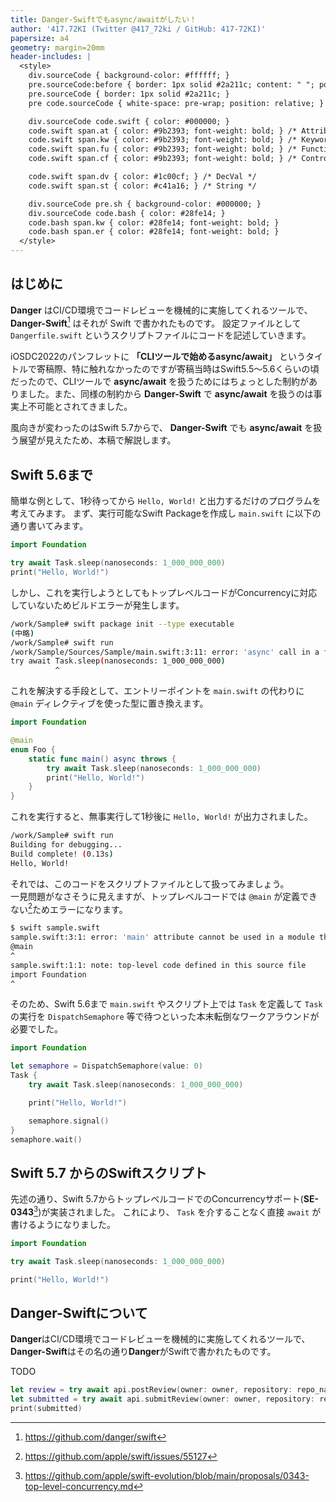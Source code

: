 ```yaml
---
title: Danger-Swiftでもasync/awaitがしたい！
author: '417.72KI (Twitter @417_72ki / GitHub: 417-72KI)'
papersize: a4
geometry: margin=20mm
header-includes: |
  <style>
    div.sourceCode { background-color: #ffffff; }
    pre.sourceCode:before { border: 1px solid #2a211c; content: " "; position: absolute; z-index: -1; }
    pre.sourceCode { border: 1px solid #2a211c; }
    pre code.sourceCode { white-space: pre-wrap; position: relative; }

    div.sourceCode code.swift { color: #000000; }
    code.swift span.at { color: #9b2393; font-weight: bold; } /* Attribute */
    code.swift span.kw { color: #9b2393; font-weight: bold; } /* Keyword */
    code.swift span.fu { color: #9b2393; font-weight: bold; } /* Function */
    code.swift span.cf { color: #9b2393; font-weight: bold; } /* ControlFlow */

    code.swift span.dv { color: #1c00cf; } /* DecVal */
    code.swift span.st { color: #c41a16; } /* String */

    div.sourceCode pre.sh { background-color: #000000; }
    div.sourceCode code.bash { color: #28fe14; }
    code.bash span.kw { color: #28fe14; font-weight: bold; }
    code.bash span.er { color: #28fe14; font-weight: bold; }
  </style>
---
```


## はじめに
**Danger** はCI/CD環境でコードレビューを機械的に実施してくれるツールで、 **Danger-Swift**[^1] はそれが Swift で書かれたものです。
設定ファイルとして `Dangerfile.swift` というスクリプトファイルにコードを記述していきます。

[^1]: https://github.com/danger/swift

iOSDC2022のパンフレットに **「CLIツールで始めるasync/await」** というタイトルで寄稿際、特に触れなかったのですが寄稿当時はSwift5.5〜5.6くらいの頃だったので、CLIツールで **async/await** を扱うためにはちょっとした制約がありました。また、同様の制約から **Danger-Swift** で **async/await** を扱うのは事実上不可能とされてきました。

風向きが変わったのはSwift 5.7からで、 **Danger-Swift** でも **async/await** を扱う展望が見えたため、本稿で解説します。

## Swift 5.6まで

簡単な例として、1秒待ってから `Hello, World!` と出力するだけのプログラムを考えてみます。
まず、実行可能なSwift Packageを作成し `main.swift` に以下の通り書いてみます。

```swift
import Foundation

try await Task.sleep(nanoseconds: 1_000_000_000)
print("Hello, World!")
```

しかし、これを実行しようとしてもトップレベルコードがConcurrencyに対応していないためビルドエラーが発生します。

```sh
/work/Sample# swift package init --type executable
(中略)
/work/Sample# swift run
/work/Sample/Sources/Sample/main.swift:3:11: error: 'async' call in a function that does not support concurrency
try await Task.sleep(nanoseconds: 1_000_000_000)
          ^
```

これを解決する手段として、エントリーポイントを `main.swift` の代わりに `@main` ディレクティブを使った型に置き換えます。

```swift
import Foundation

@main
enum Foo {
    static func main() async throws {
        try await Task.sleep(nanoseconds: 1_000_000_000)
        print("Hello, World!")
    }
}
```

これを実行すると、無事実行して1秒後に `Hello, World!` が出力されました。

```sh
/work/Sample# swift run
Building for debugging...
Build complete! (0.13s)
Hello, World!
```

それでは、このコードをスクリプトファイルとして扱ってみましょう。  
一見問題がなさそうに見えますが、トップレベルコードでは `@main` が定義できない[^2]ためエラーになります。

[^2]: https://github.com/apple/swift/issues/55127

```sh
$ swift sample.swift 
sample.swift:3:1: error: 'main' attribute cannot be used in a module that contains top-level code
@main
^
sample.swift:1:1: note: top-level code defined in this source file
import Foundation
^
```

そのため、Swift 5.6まで `main.swift` やスクリプト上では `Task` を定義して `Task` の実行を `DispatchSemaphore` 等で待つといった本末転倒なワークアラウンドが必要でした。

```swift
import Foundation

let semaphore = DispatchSemaphore(value: 0)
Task {
    try await Task.sleep(nanoseconds: 1_000_000_000)

    print("Hello, World!")

    semaphore.signal()
}
semaphore.wait()
```

## Swift 5.7 からのSwiftスクリプト
先述の通り、Swift 5.7からトップレベルコードでのConcurrencyサポート(**SE-0343**[^3])が実装されました。
これにより、 `Task` を介することなく直接 `await` が書けるようになりました。

[^3]: https://github.com/apple/swift-evolution/blob/main/proposals/0343-top-level-concurrency.md


```swift
import Foundation

try await Task.sleep(nanoseconds: 1_000_000_000)

print("Hello, World!")
```

## **Danger-Swift**について

**Danger**はCI/CD環境でコードレビューを機械的に実施してくれるツールで、**Danger-Swift**はその名の通り**Danger**がSwiftで書かれたものです。


TODO
```swift
let review = try await api.postReview(owner: owner, repository: repo_name, pullRequestNumber: prNumber, event: .approve)
let submitted = try await api.submitReview(owner: owner, repository: repo_name, pullRequestNumber: prNumber, reviewId: review.id, event: .approve)
print(submitted)
```